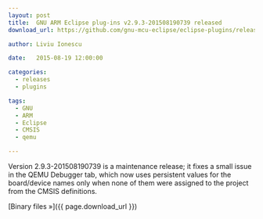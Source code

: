 ```yaml
---
layout: post
title:  GNU ARM Eclipse plug-ins v2.9.3-201508190739 released
download_url: https://github.com/gnu-mcu-eclipse/eclipse-plugins/releases/tag/v2.9.3-201508190739

author: Liviu Ionescu

date:   2015-08-19 12:00:00

categories:
  - releases
  - plugins

tags:
  - GNU
  - ARM
  - Eclipse
  - CMSIS
  - qemu

---
```


Version 2.9.3-201508190739 is a maintenance release; it fixes a small issue in the QEMU Debugger tab, which now uses persistent values for the board/device names only when none of them were assigned to the project from the CMSIS definitions.

[Binary files »]({{ page.download_url }})
